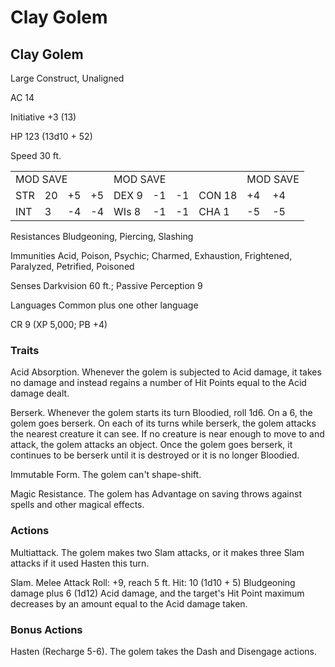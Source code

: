 # Clay Golem

## Clay Golem

Large Construct, Unaligned

AC 14

Initiative +3 (13)

HP 123 (13d10 + 52)

Speed 30 ft.

<table><tr><td colspan="4">MOD SAVE</td><td colspan="4">MOD SAVE</td><td colspan="3">MOD SAVE</td></tr><tr><td>STR</td><td>20</td><td>+5</td><td>+5</td><td>DEX 9</td><td>-1</td><td>-1</td><td>CON 18</td><td>+4</td><td>+4</td><td></td></tr><tr><td>INT</td><td>3</td><td>-4</td><td>-4</td><td>WIs 8</td><td>-1</td><td>-1</td><td>CHA 1</td><td>-5</td><td>-5</td><td></td></tr></table>

Resistances Bludgeoning, Piercing, Slashing

Immunities Acid, Poison, Psychic; Charmed, Exhaustion, Frightened, Paralyzed, Petrified, Poisoned

Senses Darkvision 60 ft.; Passive Perception 9

Languages Common plus one other language

CR 9 (XP 5,000; PB +4)

### Traits

Acid Absorption. Whenever the golem is subjected to Acid damage, it takes no damage and instead regains a number of Hit Points equal to the Acid damage dealt.

Berserk. Whenever the golem starts its turn Bloodied, roll 1d6. On a 6, the golem goes berserk. On each of its turns while berserk, the golem attacks the nearest creature it can see. If no creature is near enough to move to and attack, the golem attacks an object. Once the golem goes berserk, it continues to be berserk until it is destroyed or it is no longer Bloodied.

Immutable Form. The golem can't shape-shift.

Magic Resistance. The golem has Advantage on saving throws against spells and other magical effects.

### Actions

Multiattack. The golem makes two Slam attacks, or it makes three Slam attacks if it used Hasten this turn.

Slam. Melee Attack Roll: +9, reach 5 ft. Hit: 10 (1d10 + 5) Bludgeoning damage plus 6 (1d12) Acid damage, and the target's Hit Point maximum decreases by an amount equal to the Acid damage taken.

### Bonus Actions

Hasten (Recharge 5-6). The golem takes the Dash and Disengage actions.
